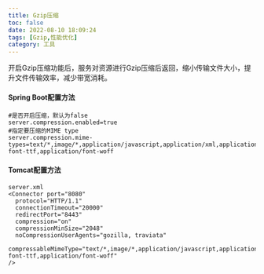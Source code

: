 ```yaml
---
title: Gzip压缩
toc: false
date: 2022-08-10 18:09:24
tags: [Gzip,性能优化]
category: 工具
---
```

开启Gzip压缩功能后，服务对资源进行Gzip压缩后返回，缩小传输文件大小，提升文件传输效率，减少带宽消耗。
#### Spring Boot配置方法
```
#是否开启压缩，默认为false
server.compression.enabled=true
#指定要压缩的MIME type
server.compression.mime-types=text/*,image/*,application/javascript,application/xml,application/x-font-ttf,application/font-woff
```
#### Tomcat配置方法
```
server.xml
<Connector port="8080"
  protocol="HTTP/1.1"
  connectionTimeout="20000"
  redirectPort="8443"
  compression="on"
  compressionMinSize="2048"
  noCompressionUserAgents="gozilla, traviata"
  compressableMimeType="text/*,image/*,application/javascript,application/xml,application/x-font-ttf,application/font-woff"
/>
```